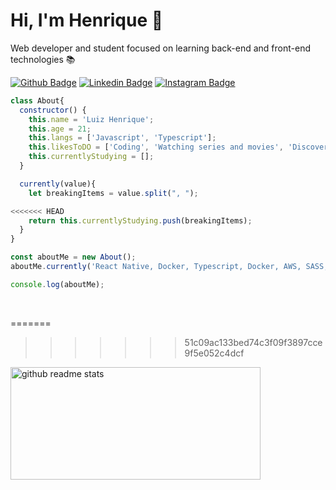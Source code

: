 # Hi, I'm Henrique :wave:

Web developer and student focused on learning back-end and front-end technologies 📚

[![Github Badge](https://img.shields.io/badge/-Github-000?style=flat-square&logo=Github&logoColor=white&link=https://github.com/Henrique1818)](https://github.com/Henrique1818)
[![Linkedin Badge](https://img.shields.io/badge/-LinkedIn-blue?style=flat-square&logo=Linkedin&logoColor=white&link=hhttps://www.linkedin.com/in/luiz-henrique1889/)](https://www.linkedin.com/in/luiz-henrique1889/)
[![Instagram Badge](https://img.shields.io/badge/instagram-%23E4405F.svg?&style=flat-square&logo=instagram&logoColor=white)](https://www.instagram.com/henrique18_89/)


```js
class About{
  constructor() {
    this.name = 'Luiz Henrique';
    this.age = 21;
    this.langs = ['Javascript', 'Typescript'];
    this.likesToDO = ['Coding', 'Watching series and movies', 'Discover new places'];
    this.currentlyStudying = [];
  }

  currently(value){
    let breakingItems = value.split(", ");

<<<<<<< HEAD
    return this.currentlyStudying.push(breakingItems);
  }
}

const aboutMe = new About();
aboutMe.currently('React Native, Docker, Typescript, Docker, AWS, SASS, Nextjs');

console.log(aboutMe);
```

<br/>

=======
>>>>>>> 51c09ac133bed74c3f09f3897cce9f5e052c4dcf
<div align="left">
  <img src="https://github-readme-stats.vercel.app/api?username=Henrique1818&show_icons=true&theme=dark" alt="github readme stats" width="400" height="180"/>
</div>
